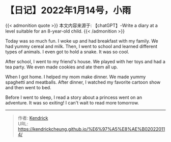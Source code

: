 # 【日记】2022年1月14号，小雨


{{< admonition quote >}}
本文内容来源于: 【chatGPT】-Write a diary at a level suitable for an 8-year-old child.
{{< /admonition >}}

Today was so much fun. I woke up and had breakfast with my family. We had yummy cereal and milk. Then, I went to school and learned different types of animals. I even got to hold a snake. It was so cool.

After school, I went to my friend's house. We played with her toys and had a tea party. We even made cookies and ate them all up.

When I got home. I helped my mom make dinner. We made yummy spaghetti and meatballs. After dinner, I watched my favorite cartoon show and then went to bed.

Before I went to sleep, I read a story about a princess went on an adventure. It was so exiting! I can't wait to read more tomorrow.

---

> 作者: [Kendrick](https://kendrickcheung.github.io/)  
> URL: https://kendrickcheung.github.io/%E6%97%A5%E8%AE%B020220114/  


